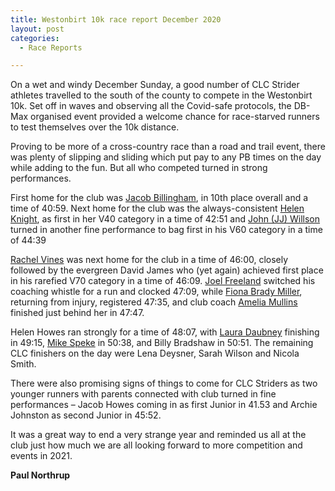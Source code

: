 ```yaml
---
title: Westonbirt 10k race report December 2020
layout: post
categories:
  - Race Reports

---
```


On a wet and windy December Sunday, a good number of CLC Strider athletes travelled to the south of the county to compete in the Westonbirt 10k. Set off in waves and observing all the Covid-safe protocols, the DB-Max organised event provided a welcome chance for race-starved runners to test themselves over the 10k distance.

Proving to be more of a cross-country race than a road and trail event, there was plenty of slipping and sliding which put pay to any PB times on the day while adding to the fun. But all who competed turned in strong performances.

First home for the club was [Jacob Billingham](/images/2020/12/2020-12-17-Jacob-Billingham-Westonbirt-10k.jpg "Jacob Billingham"), in 10th place overall and a time of 40:59. Next home for the club was the always-consistent [Helen Knight](/images/2020/12/2020-12-17-Helen-Knight-Westonbirt-10k.jpg "Helen Knight"), as first in her V40 category in a time of 42:51 and [John (JJ) Willson](/images/2020/12/2020-12-17-JJ-Wilson-Westonbirt-10k.jpg "John (JJ) Willson") turned in another fine performance to bag first in his V60 category in a time of 44:39

[Rachel Vines](/images/2020/12/2020-12-17-Rachel-Vines-Westonbirt-10k.jpg "Rachel Vines") was next home for the club in a time of 46:00, closely followed by the evergreen David James who (yet again) achieved first place in his rarefied V70 category in a time of 46:09. [Joel Freeland](/images/2020/12/2020-12-17-Joel-Freeland-Westonbirt-10k.jpg "Joel Freeland") switched his coaching whistle for a run and clocked 47:09, while [Fiona Brady Miller](/images/2020/12/2020-12-17-Fiona-BM-Westonbirt-10k.jpg "Fiona Brady Miller"), returning from injury, registered 47:35, and club coach [Amelia Mullins](/images/2020/12/2020-12-17-Amelia-Mullins-Westonbirt-10k.jpg "Amelia Mullins") finished just behind her in 47:47.

Helen Howes ran strongly for a time of 48:07, with [Laura Daubney](/images/2020/12/2020-12-17-Laura-Daubney-Westonbirt-10k.jpg "Laura Daubney") finishing in 49:15, [Mike Speke](/images/2020/12/2020-12-17-Mike-Speke-Westonbirt-10k.jpg "Mike Speke") in 50:38, and Billy Bradshaw in 50:51. The remaining CLC finishers on the day were Lena Deysner, Sarah Wilson and Nicola Smith.

There were also promising signs of things to come for CLC Striders as two younger runners with parents connected with club turned in fine performances – Jacob Howes coming in as first Junior in 41.53 and Archie Johnston as second Junior in 45:52.

It was a great way to end a very strange year and reminded us all at the club just how much we are all looking forward to more competition and events in 2021. 

**Paul Northrup**
